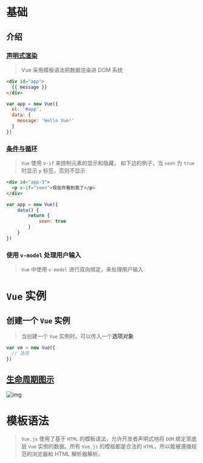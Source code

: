 # 基础

## 介绍

### [声明式渲染](https://cn.vuejs.org/v2/guide/index.html#声明式渲染)

> Vue 采用模板语法把数据渲染进 DOM 系统

```html
<div id="app">
  {{ message }}
</div>
```

```js
var app = new Vue({
  el: '#app',
  data: {
    message: 'Hello Vue!'
  }
})
```

### [条件与循环](https://cn.vuejs.org/v2/guide/index.html#条件与循环)

> `Vue` 使用 `v-if` 来控制元素的显示和隐藏， 如下边的例子，当 `seen` 为 `true` 时显示 `p` 标签，否则不显示

```html
<div id="app-3">
  <p v-if="seen">现在你看到我了</p>
</div>
```

```js
var app = new Vue({
    data() {
        return {
            seen: true
        }
    }
})
```

### 使用 `v-model` 处理用户输入

> `Vue` 中使用 `v-model` 进行双向绑定，来处理用户输入



# `Vue` 实例

## 创建一个 `Vue` 实例

> 当创建一个 `Vue` 实例时，可以传入一个**选项对象**

```js
var vm = new Vue({
  // 选项
})
```

## [生命周期图示](https://cn.vuejs.org/v2/guide/instance.html#生命周期图示)

![img](https://cn.vuejs.org/images/lifecycle.png)

# 模板语法

> `Vue.js` 使用了基于 `HTML` 的模板语法，允许开发者声明式地将 `DOM` 绑定至底层 `Vue` 实例的数据。所有 `Vue.js` 的模板都是合法的 `HTML`，所以能被遵循规范的浏览器和 HTML 解析器解析。